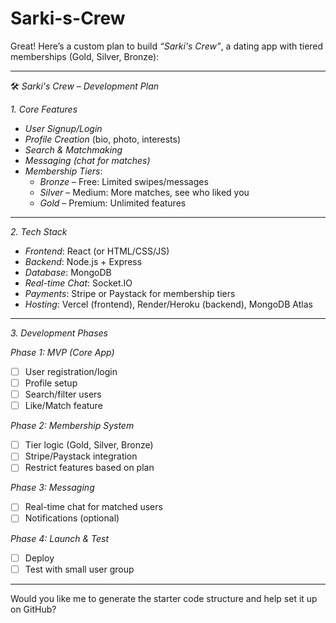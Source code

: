 # Sarki-s-Crew
Great! Here’s a custom plan to build *“Sarki's Crew”*, a dating app with tiered memberships (Gold, Silver, Bronze):

---

🛠️ *Sarki's Crew – Development Plan*

*1. Core Features*
- *User Signup/Login*
- *Profile Creation* (bio, photo, interests)
- *Search & Matchmaking*
- *Messaging (chat for matches)*
- *Membership Tiers*:
  - *Bronze* – Free: Limited swipes/messages
  - *Silver* – Medium: More matches, see who liked you
  - *Gold* – Premium: Unlimited features

---

*2. Tech Stack*
- *Frontend*: React (or HTML/CSS/JS)
- *Backend*: Node.js + Express
- *Database*: MongoDB
- *Real-time Chat*: Socket.IO
- *Payments*: Stripe or Paystack for membership tiers
- *Hosting*: Vercel (frontend), Render/Heroku (backend), MongoDB Atlas

---

*3. Development Phases*

*Phase 1: MVP (Core App)*
- [ ] User registration/login
- [ ] Profile setup
- [ ] Search/filter users
- [ ] Like/Match feature

*Phase 2: Membership System*
- [ ] Tier logic (Gold, Silver, Bronze)
- [ ] Stripe/Paystack integration
- [ ] Restrict features based on plan

*Phase 3: Messaging*
- [ ] Real-time chat for matched users
- [ ] Notifications (optional)

*Phase 4: Launch & Test*
- [ ] Deploy
- [ ] Test with small user group

---

Would you like me to generate the starter code structure and help set it up on GitHub?
